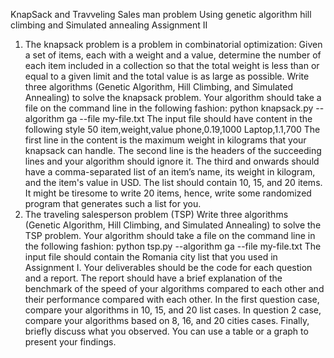 KnapSack and Travveling Sales man problem Using genetic algorithm hill climbing and Simulated annealing
Assignment II
1. The knapsack problem is a problem in combinatorial optimization: Given a set of items,
each with a weight and a value, determine the number of each item included in a
collection so that the total weight is less than or equal to a given limit and the total value
is as large as possible.
Write three algorithms (Genetic Algorithm, Hill Climbing, and Simulated Annealing) to
solve the knapsack problem. Your algorithm should take a file on the command line in
the following fashion:
python knapsack.py --algorithm ga --file my-file.txt
The input file should have content in the following style
50
item,weight,value
phone,0.19,1000
Laptop,1.1,700
The first line in the content is the maximum weight in kilograms that your knapsack can
handle. The second line is the headers of the succeeding lines and your algorithm
should ignore it. The third and onwards should have a comma-separated list of an item’s
name, its weight in kilogram, and the item's value in USD. The list should contain 10, 15,
and 20 items. It might be tiresome to write 20 items, hence, write some randomized
program that generates such a list for you.
2. The traveling salesperson problem (TSP)
Write three algorithms (Genetic Algorithm, Hill Climbing, and Simulated Annealing) to
solve the TSP problem. Your algorithm should take a file on the command line in the
following fashion:
python tsp.py --algorithm ga --file my-file.txt
The input file should contain the Romania city list that you used in Assignment I.
Your deliverables should be the code for each question and a report. The report should have a
brief explanation of the benchmark of the speed of your algorithms compared to each other and
their performance compared with each other. In the first question case, compare your algorithms
in 10, 15, and 20 list cases. In question 2 case, compare your algorithms based on 8, 16, and
20 cities cases. Finally, briefly discuss what you observed. You can use a table or a graph to
present your findings.
